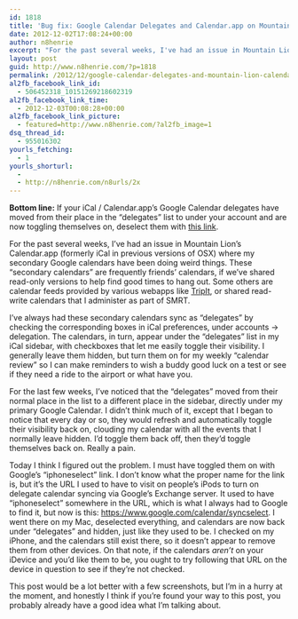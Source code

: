 ```yaml
---
id: 1818
title: 'Bug fix: Google Calendar Delegates and Calendar.app on Mountain Lion'
date: 2012-12-02T17:08:24+00:00
author: n8henrie
excerpt: "For the past several weeks, I've had an issue in Mountain Lion's Calendar.app (formerly iCal in previous versions of OSX) where my secondary Google calendars have been doing weird things."
layout: post
guid: http://www.n8henrie.com/?p=1818
permalink: /2012/12/google-calendar-delegates-and-mountain-lion-calendar/
al2fb_facebook_link_id:
  - 506452318_10151269218602319
al2fb_facebook_link_time:
  - 2012-12-03T00:08:28+00:00
al2fb_facebook_link_picture:
  - featured=http://www.n8henrie.com/?al2fb_image=1
dsq_thread_id:
  - 955016302
yourls_fetching:
  - 1
yourls_shorturl:
  - 
  - http://n8henrie.com/n8urls/2x
---
```

**Bottom line:** If your iCal / Calendar.app&#8217;s Google Calendar delegates have moved from their place in the &#8220;delegates&#8221; list to under your account and are now toggling themselves on, deselect them with [this link](https://www.google.com/calendar/syncselect "iphoneselect").
  
<!--more-->

For the past several weeks, I&#8217;ve had an issue in Mountain Lion&#8217;s Calendar.app (formerly iCal in previous versions of OSX) where my secondary Google calendars have been doing weird things. These &#8220;secondary calendars&#8221; are frequently friends&#8217; calendars, if we&#8217;ve shared read-only versions to help find good times to hang out. Some others are calendar feeds provided by various webapps like [TripIt](http://www.tripit.com), or shared read-write calendars that I administer as part of SMRT.

I&#8217;ve always had these secondary calendars sync as &#8220;delegates&#8221; by checking the corresponding boxes in iCal preferences, under accounts -> delegation. The calendars, in turn, appear under the &#8220;delegates&#8221; list in my iCal sidebar, with checkboxes that let me easily toggle their visibility. I generally leave them hidden, but turn them on for my weekly &#8220;calendar review&#8221; so I can make reminders to wish a buddy good luck on a test or see if they need a ride to the airport or what have you.

For the last few weeks, I&#8217;ve noticed that the &#8220;delegates&#8221; moved from their normal place in the list to a different place in the sidebar, directly under my primary Google Calendar. I didn&#8217;t think much of it, except that I began to notice that every day or so, they would refresh and automatically toggle their visibility back on, clouding my calendar with all the events that I normally leave hidden. I&#8217;d toggle them back off, then they&#8217;d toggle themselves back on. Really a pain.

Today I think I figured out the problem. I must have toggled them on with Google&#8217;s &#8220;iphoneselect&#8221; link. I don&#8217;t know what the proper name for the link is, but it&#8217;s the URL I used to have to visit on people&#8217;s iPods to turn on delegate calendar syncing via Google&#8217;s Exchange server. It used to have &#8220;iphoneselect&#8221; somewhere in the URL, which is what I always had to Google to find it, but now is this: <https://www.google.com/calendar/syncselect>. I went there on my Mac, deselected everything, and calendars are now back under &#8220;delegates&#8221; and hidden, just like they used to be. I checked on my iPhone, and the calendars still exist there, so it doesn&#8217;t appear to remove them from other devices. On that note, if the calendars _aren&#8217;t_ on your iDevice and you&#8217;d like them to be, you ought to try following that URL on the device in question to see if they&#8217;re not checked.

This post would be a lot better with a few screenshots, but I&#8217;m in a hurry at the moment, and honestly I think if you&#8217;re found your way to this post, you probably already have a good idea what I&#8217;m talking about.